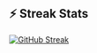 ## ⚡ Streak Stats

[![GitHub Streak](https://streak-stats.demolab.com/?user=chaturadilan&theme=dark)](https://git.io/streak-stats)
